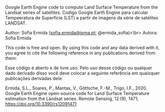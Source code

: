 Google Earth Engine code to compute Land Surface Temperature from the Landsat series of satellites.
Codigo Google Earth Engine para calcular Tempeeratura de Superfície (LST) a partir de imagens da série de satélites LANDSAT.

Author: Sofia Ermida (sofia.ermida@ipma.pt; @ermida_sofia)<\br>
Autora: Sofia Ermida

This code is free and open. 
By using this code and any data derived with it, 
you agree to cite the following reference 
in any publications derived from them:

Esse código é aberto e de livre uso.
Pelo uso desse código ou qualquer dado derivado disso você deve colocar a
seguinte referência em quaisquer publicações derivadas dele:

Ermida, S.L., Soares, P., Mantas, V., Göttsche, F.-M., Trigo, I.F., 2020. 
    Google Earth Engine open-source code for Land Surface Temperature estimation from the Landsat series.
    Remote Sensing, 12 (9), 1471; https://doi.org/10.3390/rs12091471
